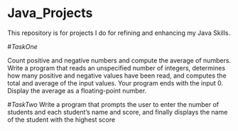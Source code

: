 # Java_Projects
This repository is for projects I do for refining and enhancing my Java Skills.

#*TaskOne*

Count positive and negative numbers and compute
the average of numbers. Write a program that reads an
unspecified number of integers, determines how many
positive and negative values have been read, and
computes the total and average of the input values.
Your program ends with the input 0. Display the
average as a floating-point number.

#*TaskTwo*
Write a program that prompts the user to enter the
number of students and each student’s name and
score, and finally displays the name of the student with
the highest score

